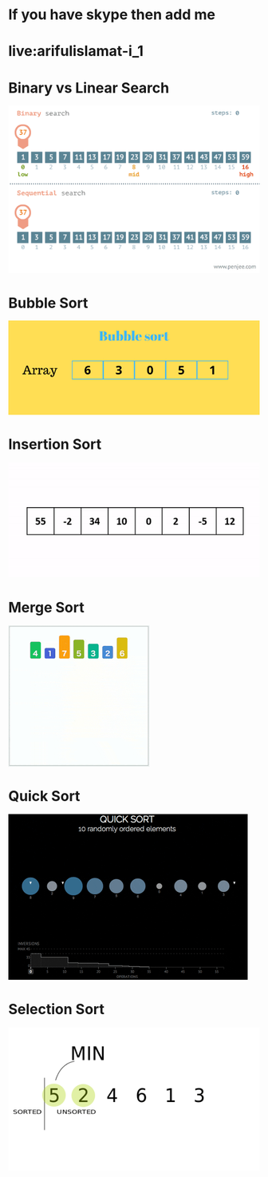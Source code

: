 # If you have skype then add me
# live:arifulislamat-i_1

# Binary vs Linear Search
<img src="images/Binary vs Linear Search.gif">

# Bubble Sort
<img src="images/Bubble sort.gif">

# Insertion Sort
<img src="images/Insertion Sort.gif">

# Merge Sort
<img src="images/Merge sort.gif">

# Quick Sort
<img src="images/quick sort.gif">

# Selection Sort
<img src="images/Selection Sort.gif">
